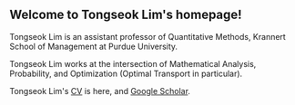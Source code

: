 ## Welcome to Tongseok Lim's homepage!

Tongseok Lim is an assistant professor of Quantitative Methods, Krannert School of Management at Purdue University.

Tongseok Lim works at the intersection of Mathematical Analysis, Probability, and Optimization (Optimal Transport in particular).

Tongseok Lim's [CV](https://github.com/tlim0213/tlim0213.github.io/edit/main/CV_201006.pdf) is here, and [Google Scholar](https://scholar.google.com/citations?user=n-Qz1vgAAAAJ&hl=en).
